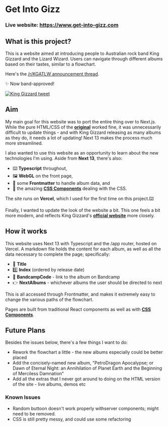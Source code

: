 # Get Into Gizz
### Live website: https://www.get-into-gizz.com

## What is this project?
This is a website aimed at introducing people to Australian rock band King Gizzard and the Lizard Wizard. Users can navigate through different albums based on their tastes, similar to a flowchart.

Here's the [/r/KGATLW announcement thread](https://www.reddit.com/r/KGATLW/comments/wgv0fo/i_made_getintogizzcom_a_website_to_help_people/).

✨ Now band-approved!

[![King Gizzard tweet](https://imgur.com/AAEC7kP.png)](https://twitter.com/kinggizzard/status/1564378462407626752)

## Aim
My main goal for this website was to port the entire thing over to Next.js. While the pure HTML/CSS of the **[original](https://github.com/gloyens/get-into-gizz)** worked fine, it was unnecessarily difficult to update things - and with King Gizzard releasing as many albums as they do, it needs a lot of updating! Next 13 makes the process much more streamlined.

I also wanted to use this website as an opportunity to learn about the new technologies I'm using. Aside from **Next 13**, there's also:
- ⌨️ **Typescript** throughout,
- 🖼️ **WebGL** on the front page,
- 🤖 some **Frontmatter** to handle album data, and
- 🎨 the amazing **[CSS Components](https://www.css-components.net/)** dealing with the CSS.

The site runs on **Vercel**, which I used for the first time on this project.⌨️

Finally, I wanted to update the look of the website a bit. This one feels a bit more modern, and reflects King Gizzard's **[official website](https://kinggizzardandthelizardwizard.com/)** more closely.

## How it works
This website uses Next 13 with Typescript and the /app router, hosted on Vercel. 
A markdown file holds the content for each album, as well as all the data necessary to complete the page; specifically:
- 📛 **Title**
- 0️⃣ **Index** (ordered by release date)
- 🎵 **BandcampCode** - link to the album on Bandcamp
- 👉 **NextAlbums** - whichever albums the user should be directed to next

This is all accessed through Frontmatter, and makes it extremely easy to change the various paths of the flowchart.

Pages are built from traditional React components as well as with **[CSS Components](https://www.css-components.net/)**.

## Future Plans
Besides the issues below, there's a few things I want to do:
- Rework the flowchart a little - the new albums especially could be better placed
- Add the concisely-named new album, "PetroDragon Apocalypse; or Dawn of Eternal Night: an Annihilation of Planet Earth and the Beginning of Merciless Damnation"
- Add all the extras that I never got around to doing on the HTML version of the site - live albums, demos etc

### Known Issues
- Random buttoon doesn't work properly withserver components; might need to be removed.
- CSS is still pretty messy, and could use some refactoring
